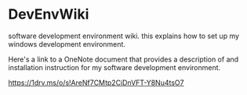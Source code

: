 # DevEnvWiki
software development environment wiki. 
this explains how to set up my windows development environment.


Here's a link to a OneNote document that provides a description of and installation instruction for my software development environment.

https://1drv.ms/o/s!AreNf7CMtp2CiDnVFT-Y8Nu4tsO7



